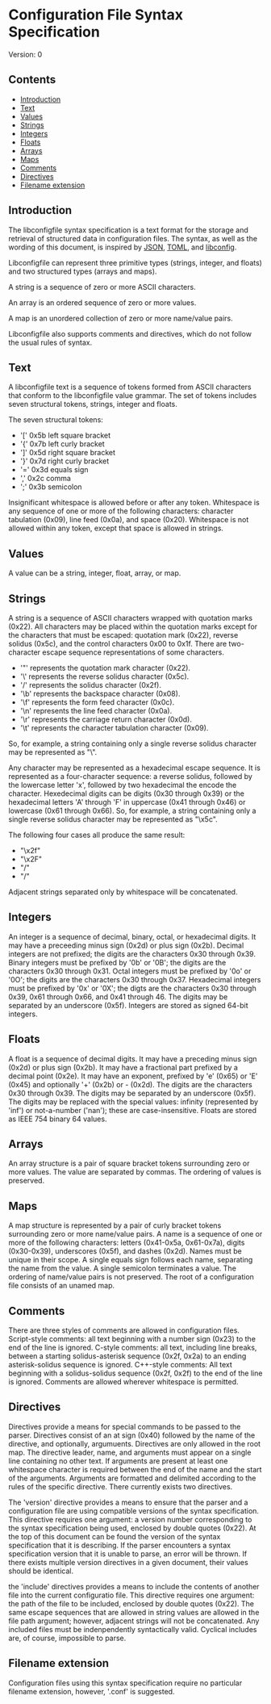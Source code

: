 # Configuration File Syntax Specification

Version: 0

## Contents
- [Introduction](#introduction)
- [Text](#text)
- [Values](#values)
- [Strings](#strings)
- [Integers](#integers)
- [Floats](#floats)
- [Arrays](#arrays)
- [Maps](#maps)
- [Comments](#comments)
- [Directives](#directives)
- [Filename extension](#filename-extension)

## Introduction

The libconfigfile syntax specification is a text format for the storage and retrieval of structured data in configuration files. The syntax, as well as the wording of this document, is inspired by [JSON](https://www.json.org/json-en.html), [TOML](https://toml.io/en/), and [libconfig](https://hyperrealm.github.io/libconfig/).

Libconfigfile can represent three primitive types (strings, integer, and floats) and two structured types (arrays and maps).

A string is a sequence of zero or more ASCII characters.

An array is an ordered sequence of zero or more values.

A map is an unordered collection of zero or more name/value pairs.

Libconfigfile also supports comments and directives, which do not follow the usual rules of syntax.

## Text

A libconfigfile text is a sequence of tokens formed from ASCII characters that conform to the libconfigfile value grammar. The set of tokens includes seven structural tokens, strings, integer and floats.

The seven structural tokens:
- '[' 0x5b left square bracket
- '{' 0x7b left curly bracket
- ']' 0x5d right square bracket
- '}' 0x7d right curly bracket
- '=' 0x3d equals sign
- ',' 0x2c comma
- ';' 0x3b semicolon

Insignificant whitespace is allowed before or after any token. Whitespace is any sequence of one or more of the following characters: character tabulation (0x09), line feed (0x0a), and space (0x20). Whitespace is not allowed within any token, except that space is allowed in strings.

## Values

A value can be a string, integer, float, array, or map.

## Strings

A string is a sequence of ASCII characters wrapped with quotation marks (0x22). All characters may be placed within the quotation marks except for the characters that must be escaped: quotation mark (0x22), reverse solidus (0x5c), and the control characters 0x00 to 0x1f. There are two-character escape sequence representations of some characters.
- '\"' represents the quotation mark character (0x22).
- '\\' represents the reverse solidus character (0x5c).
- '\/' represents the solidus character (0x2f).
- '\b' represents the backspace character (0x08).
- '\f' represents the form feed character (0x0c).
- '\n' represents the line feed character (0x0a).
- '\r' represents the carriage return character (0x0d).
- '\t' represents the character tabulation character (0x09).

So, for example, a string containing only a single reverse solidus character may be represented as "\\".

Any character may be represented as a hexadecimal escape sequence. It is represented as a four-character sequence: a reverse solidus, followed by the lowercase letter 'x', followed by two hexadecimal the encode the character. Hexedecimal digits can be digits (0x30 through 0x39) or the hexadecimal letters 'A' through 'F' in uppercase (0x41 through 0x46) or lowercase (0x61 through 0x66). So, for example, a string containing only a single reverse solidus character may be represented as "\x5c".

The following four cases all produce the same result:
- "\x2f"
- "\x2F"
- "\/"
- "/"

Adjacent strings separated only by whitespace will be concatenated.

## Integers

An integer is a sequence of decimal, binary, octal, or hexadecimal digits. It may have a preceeding minus sign (0x2d) or plus sign (0x2b). Decimal integers are not prefixed; the digits are the characters 0x30 through 0x39. Binary integers must be prefixed by '0b' or '0B'; the digits are the characters 0x30 through 0x31. Octal integers must be prefixed by '0o' or '0O'; the digits are the characters 0x30 through 0x37. Hexadecimal integers must be prefixed by '0x' or '0X'; the digts are the characters 0x30 through 0x39, 0x61 through 0x66, and 0x41 through 46. The digits may be separated by an underscore (0x5f). Integers are stored as signed 64-bit integers.

## Floats

A float is a sequence of decimal digits. It may have a preceding minus sign (0x2d) or plus sign (0x2b). It may have a fractional part prefixed by a decimal point (0x2e). It may have an exponent, prefixed by 'e' (0x65) or 'E' (0x45) and optionally '+' (0x2b) or - (0x2d). The digits are the characters 0x30 through 0x39. The digits may be separated by an underscore (0x5f). The digits may be replaced with the special values: infinity (represented by 'inf') or not-a-number ('nan'); these are case-insensitive. Floats are stored as IEEE 754 binary 64 values.

## Arrays

An array structure is a pair of square bracket tokens surrounding zero or more values. The value are separated by commas. The ordering of values is preserved.

## Maps

A map structure is represented by a pair of curly bracket tokens surrounding zero or more name/value pairs. A name is a sequence of one or more of the following characters: letters (0x41-0x5a, 0x61-0x7a), digits (0x30-0x39), underscores (0x5f), and dashes (0x2d). Names must be unique in their scope. A single equals sign follows each name, separating the name from the value. A single semicolon terminates a value. The ordering of name/value pairs is not preserved. The root of a configuration file consists of an unamed map.

## Comments

There are three styles of comments are allowed in configuration files. Script-style comments: all text beginning with a number sign (0x23) to the end of the line is ignored. C-style comments: all text, including line breaks, between a starting solidus-asterisk sequence (0x2f, 0x2a) to an ending asterisk-solidus sequence is ignored. C++-style comments: All text beginning with a solidus-solidus sequence (0x2f, 0x2f) to the end of the line is ignored. Comments are allowed wherever whitespace is permitted.

## Directives

Directives provide a means for special commands to be passed to the parser. Directives consist of an at sign (0x40) followed by the name of the directive, and optionally, argumuents. Directives are only allowed in the root map. The directive leader, name, and arguments must appear on a single line containing no other text. If arguments are present at least one whitespace character is required between the end of the name and the start of the arguments. Arguments are formatted and delimited according to the rules of the specific directive. There currently exists two directives.

The 'version' directive provides a means to ensure that the parser and a configuration file are using compatible versions of the syntax specification. This directive requires one argument: a version number corresponding to the syntax specification being used, enclosed by double quotes (0x22). At the top of this document can be found the version of the syntax specification that it is describing. If the parser encounters a syntax specification version that it is unable to parse, an error will be thrown. If there exists multiple version directives in a given document, their values should be identical.

the 'include' directives provides a means to include the contents of another file into the current configuratio file. This directive requires one argument: the path of the file to be included, enclosed by double quotes (0x22). The same escape sequences that are allowed in string values are allowed in the file path argument; however, adjacent strings will not be concatenated. Any included files must be indenpendently syntactically valid. Cyclical includes are, of course, impossible to parse.

## Filename extension

Configuration files using this syntax specification require no particular filename extension, however, '.conf' is suggested.
